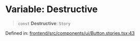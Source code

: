 # Variable: Destructive

> `const` **Destructive**: `Story`

Defined in: [frontend/src/components/ui/Button.stories.tsx:43](https://github.com/lsendel/sass/blob/ca8b2b87627589617e0de57047e1f50d53e78078/frontend/src/components/ui/Button.stories.tsx#L43)
